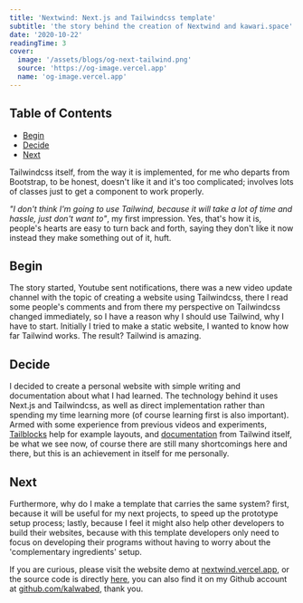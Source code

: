 ```yaml
---
title: 'Nextwind: Next.js and Tailwindcss template'
subtitle: 'the story behind the creation of Nextwind and kawari.space'
date: '2020-10-22'
readingTime: 3
cover:
  image: '/assets/blogs/og-next-tailwind.png'
  source: 'https://og-image.vercel.app'
  name: 'og-image.vercel.app'
---
```


## Table of Contents

- [Begin](#begin)
- [Decide](#decide)
- [Next](#next)

Tailwindcss itself, from the way it is implemented, for me who departs from Bootstrap, to be honest, doesn't like it and it's too complicated; involves lots of classes just to get a component to work properly.

_"I don't think I'm going to use Tailwind, because it will take a lot of time and hassle, just don't want to"_, my first impression. Yes, that's how it is, people's hearts are easy to turn back and forth, saying they don't like it now instead they make something out of it, huft.

## <a name='begin'>Begin</a>

The story started, Youtube sent notifications, there was a new video update channel with the topic of creating a website using Tailwindcss, there I read some people's comments and from there my perspective on Tailwindcss changed immediately, so I have a reason why I should use Tailwind, why I have to start. Initially I tried to make a static website, I wanted to know how far Tailwind works. The result? Tailwind is amazing.

## <a name='decide'>Decide</a>

I decided to create a personal website with simple writing and documentation about what I had learned. The technology behind it uses Next.js and Tailwindcss, as well as direct implementation rather than spending my time learning more (of course learning first is also important). Armed with some experience from previous videos and experiments, [Tailblocks](https://mertjf.github.io/tailblocks/) help for example layouts, and [documentation](https://tailwindcss.com/docs/installation) from Tailwind itself, be what we see now, of course there are still many shortcomings here and there, but this is an achievement in itself for me personally.

## <a name='next'>Next</a>

Furthermore, why do I make a template that carries the same system? first, because it will be useful for my next projects, to speed up the prototype setup process; lastly, because I feel it might also help other developers to build their websites, because with this template developers only need to focus on developing their programs without having to worry about the 'complementary ingredients' setup.

If you are curious, please visit the website demo at [nextwind.vercel.app](https://nextwind.vercel.app), or the source code is directly [here](https://github.com/kalwabed/nextwind), you can also find it on my Github account at [github.com/kalwabed](https://github.com/kalwabed), thank you.
